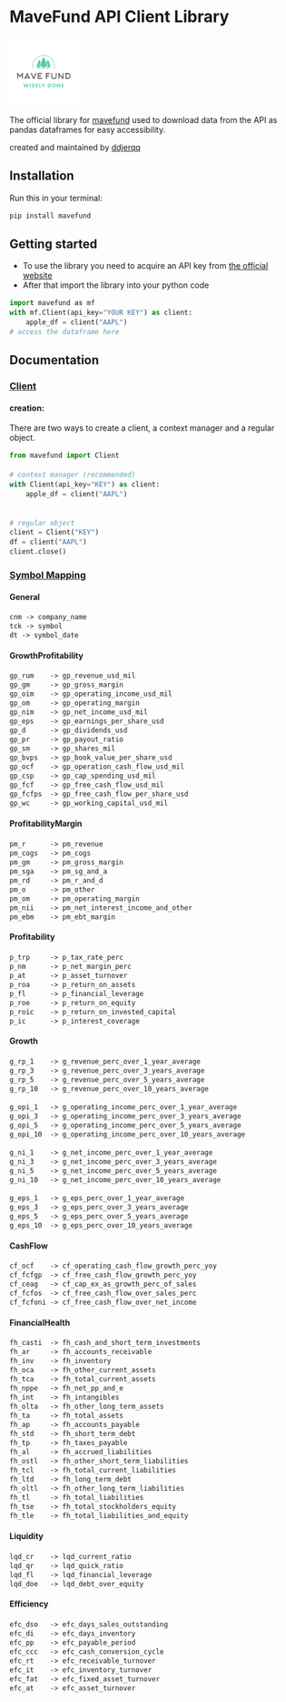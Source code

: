 # MaveFund API Client Library

<img alt="logo" height="120" src="mavefund.jpg" title="mavefund logo" />

The official library for [mavefund](https://mavefund.com) used to download data from
the API as pandas dataframes for easy accessibility.

created and maintained by [ddjerqq](https://github.com/ddjerqq)

## Installation

Run this in your terminal:
```bash
pip install mavefund
```

## Getting started

* To use the library you need to acquire an API key from [the official website](https://mavefund.com)
* After that import the library into your python code

```python
import mavefund as mf
with mf.Client(api_key="YOUR KEY") as client:
    apple_df = client("AAPL")
# access the dataframe here
```

## Documentation

### [Client](https://github.com/ddjerqq/mavefund_library/blob/master/mavefund/client.py)
#### creation:
There are two ways to create a client, a context manager and a regular object.

```python
from mavefund import Client

# context manager (recommended)
with Client(api_key="KEY") as client:
    apple_df = client("AAPL")

    
# regular object
client = Client("KEY")
df = client("AAPL")
client.close()
```

### [Symbol Mapping](https://github.com/ddjerqq/mavefund_library/blob/master/mavefund/symbol.py)

#### General

    cnm -> company_name
    tck -> symbol
    dt -> symbol_date

#### GrowthProfitability

    gp_rum    -> gp_revenue_usd_mil
    gp_gm     -> gp_gross_margin
    gp_oim    -> gp_operating_income_usd_mil
    gp_om     -> gp_operating_margin
    gp_nim    -> gp_net_income_usd_mil
    gp_eps    -> gp_earnings_per_share_usd
    gp_d      -> gp_dividends_usd
    gp_pr     -> gp_payout_ratio
    gp_sm     -> gp_shares_mil
    gp_bvps   -> gp_book_value_per_share_usd
    gp_ocf    -> gp_operation_cash_flow_usd_mil
    gp_csp    -> gp_cap_spending_usd_mil
    gp_fcf    -> gp_free_cash_flow_usd_mil
    gp_fcfps  -> gp_free_cash_flow_per_share_usd
    gp_wc     -> gp_working_capital_usd_mil
    
#### ProfitabilityMargin

    pm_r      -> pm_revenue
    pm_cogs   -> pm_cogs
    pm_gm     -> pm_gross_margin
    pm_sga    -> pm_sg_and_a
    pm_rd     -> pm_r_and_d
    pm_o      -> pm_other
    pm_om     -> pm_operating_margin
    pm_nii    -> pm_net_interest_income_and_other
    pm_ebm    -> pm_ebt_margin

#### Profitability

    p_trp     -> p_tax_rate_perc
    p_nm      -> p_net_margin_perc
    p_at      -> p_asset_turnover
    p_roa     -> p_return_on_assets
    p_fl      -> p_financial_leverage
    p_roe     -> p_return_on_equity
    p_roic    -> p_return_on_invested_capital
    p_ic      -> p_interest_coverage

#### Growth

    g_rp_1    -> g_revenue_perc_over_1_year_average
    g_rp_3    -> g_revenue_perc_over_3_years_average
    g_rp_5    -> g_revenue_perc_over_5_years_average
    g_rp_10   -> g_revenue_perc_over_10_years_average

    g_opi_1   -> g_operating_income_perc_over_1_year_average
    g_opi_3   -> g_operating_income_perc_over_3_years_average
    g_opi_5   -> g_operating_income_perc_over_5_years_average
    g_opi_10  -> g_operating_income_perc_over_10_years_average

    g_ni_1    -> g_net_income_perc_over_1_year_average
    g_ni_3    -> g_net_income_perc_over_3_years_average
    g_ni_5    -> g_net_income_perc_over_5_years_average
    g_ni_10   -> g_net_income_perc_over_10_years_average

    g_eps_1   -> g_eps_perc_over_1_year_average
    g_eps_3   -> g_eps_perc_over_3_years_average
    g_eps_5   -> g_eps_perc_over_5_years_average
    g_eps_10  -> g_eps_perc_over_10_years_average

#### CashFlow

    cf_ocf    -> cf_operating_cash_flow_growth_perc_yoy
    cf_fcfgp  -> cf_free_cash_flow_growth_perc_yoy
    cf_ceag   -> cf_cap_ex_as_growth_perc_of_sales
    cf_fcfos  -> cf_free_cash_flow_over_sales_perc
    cf_fcfoni -> cf_free_cash_flow_over_net_income

#### FinancialHealth

    fh_casti  -> fh_cash_and_short_term_investments
    fh_ar     -> fh_accounts_receivable
    fh_inv    -> fh_inventory
    fh_oca    -> fh_other_current_assets
    fh_tca    -> fh_total_current_assets
    fh_nppe   -> fh_net_pp_and_e
    fh_int    -> fh_intangibles
    fh_olta   -> fh_other_long_term_assets
    fh_ta     -> fh_total_assets
    fh_ap     -> fh_accounts_payable
    fh_std    -> fh_short_term_debt
    fh_tp     -> fh_taxes_payable
    fh_al     -> fh_accrued_liabilities
    fh_ostl   -> fh_other_short_term_liabilities
    fh_tcl    -> fh_total_current_liabilities
    fh_ltd    -> fh_long_term_debt
    fh_oltl   -> fh_other_long_term_liabilities
    fh_tl     -> fh_total_liabilities
    fh_tse    -> fh_total_stockholders_equity
    fh_tle    -> fh_total_liabilities_and_equity

#### Liquidity

    lqd_cr    -> lqd_current_ratio
    lqd_qr    -> lqd_quick_ratio
    lqd_fl    -> lqd_financial_leverage
    lqd_doe   -> lqd_debt_over_equity

#### Efficiency

    efc_dso   -> efc_days_sales_outstanding
    efc_di    -> efc_days_inventory
    efc_pp    -> efc_payable_period
    efc_ccc   -> efc_cash_conversion_cycle
    efc_rt    -> efc_receivable_turnover
    efc_it    -> efc_inventory_turnover
    efc_fat   -> efc_fixed_asset_turnover
    efc_at    -> efc_asset_turnover
